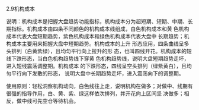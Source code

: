 2.9机构成本

说明：机构成本是把握大盘趋势功能指标，机构成本分为超短期、短期、中期、长			期指标。机构成本由四条不同颜色的机构成本线组成，白色机构成本和黄			色机构成本代表大盘短期趋势，紫色机构成本和绿色机构成本代表大盘中			长期趋势；机构成本主要用来把握大盘中短期趋势。机构成本的上升			形态应用，四条曲线呈多头排列（白黄紫绿），且均匀平行向上拉升的形			态，也叫四线开花。机构成本的短线下跌形态，当白色机构趋势线下穿黄			色机构趋势线，说明大盘短期趋势走坏，进入短线震荡调整期。机构成本			的下跌形态，四线呈空头排列（绿紫黄白），且均匀平行向下发散的形态，			说明大盘中长期趋势走坏，进入震荡向下的调整期。

使用原则：轻松洞察机构动向，白色线往上走，说明机构在做多；对做中、线期有				很强的指导作用，白、黄、紫、绿这样依次排列，并开花向上区间坚				决做多；相反，做中线可先空仓等待机会。

